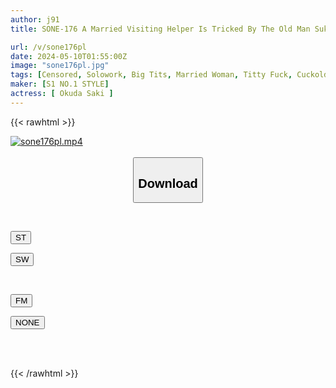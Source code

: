 ```yaml
---
author: j91
title: SONE-176 A Married Visiting Helper Is Tricked By The Old Man Sukehira And Sucks Her Whole Body And Cuckolds... Saki Okuda

url: /v/sone176pl
date: 2024-05-10T01:55:00Z
image: "sone176pl.jpg"
tags: [Censored, Solowork, Big Tits, Married Woman, Titty Fuck, Cuckold, Elder Male	]
maker: [S1 NO.1 STYLE]
actress: [ Okuda Saki ]
---
```



{{< rawhtml >}}

<div class="video" data-videoid="JKagyR6AqgHGql">
    <a href="javascript:;">
        <img src="/v/sone176pl/sone176pl.jpg" width="WIDTH" height="HEIGHT" alt="sone176pl.mp4" loading="lazy">
    </a>
</div>

<script type="text/javascript" src="https://j91.asia/asset/on-demand-st.js"></script>

<br>
  <link rel="stylesheet" href="https://j91.asia/asset/bs5.css">
  
  <center>
  <button class="btn btn-primary" type="button" data-bs-toggle="collapse" data-bs-target=".multi-collapse" aria-expanded="false" aria-controls="multiCollapseExample1 multiCollapseExample2"><h2>Download</h2></button></center>
</p>
<div class="row">
  <div class="col">
    <div class="collapse multi-collapse" id="multiCollapseExample1">
      <div class="card card-body">
	      	      <br>
<div class="buttons">  
<p><a href="https://streamtape.to/v/JKagyR6AqgHGql" target="_blank"><button class="btn-hover color-3"><i class="fa fa-download"></i> ST</button></a></p>
<p><a href="https://asnwish.com/ec1ijzyiddko" target="_blank"><button class="btn-hover color-2"><i class="fa fa-download"></i> SW</button></a></p></div>
    </div>
  </div>
</div>
  <div class="col">
    <div class="collapse multi-collapse" id="multiCollapseExample2">
      <div class="card card-body">
	      <br>
<div class="buttons">
<p><a href="javascript:;"><button class="btn-hover color-8"><i class="fa fa-download"></i> FM</button></a></p>
<p><a href="javascript:;"><button class="btn-hover color-9"><i class="fa fa-download"></i> NONE</button></a></p></div>
<br><br>
      </div>
    </div>
  </div>
</div>

{{< /rawhtml >}}